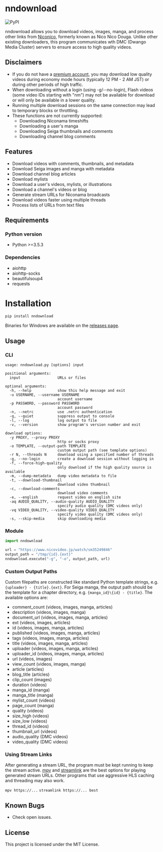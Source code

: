# nndownload

![PyPI](https://img.shields.io/pypi/v/nndownload.svg)

nndownload allows you to download videos, images, manga, and process other links from [Niconico](http://nicovideo.jp), formerly known as Nico Nico Douga. Unlike other existing downloaders, this program communicates wth DMC (Dwango Media Cluster) servers to ensure access to high quality videos.

## Disclaimers
- If you do not have a [premium account](https://secure.nicovideo.jp/secure/premium_detail/), you may download low quality videos during economy mode hours (typically 12 PM - 2 AM JST) or during other periods of high traffic.
- When downloading without a login (using -g/--no-login), Flash videos (some video IDs starting with "nm") may not be available for download or will only be available in a lower quality.
- Running multiple download sessions on the same connection may lead to temporary blocks or throttling.
- These functions are not currently supported:
  - Downloading Niconama timeshifts
  - Downloading a user's manga
  - Downloading Seiga thumbnails and comments
  - Downloading channel blog comments

## Features
 - Download videos with comments, thumbnails, and metadata
 - Download Seiga images and manga with metadata
 - Download channel blog articles
 - Download mylists
 - Download a user's videos, mylists, or illustrations
 - Download a channel's videos or blog
 - Generate stream URLs for Niconama broadcasts
 - Download videos faster using multiple threads
 - Process lists of URLs from text files

## Requirements
### Python version
- Python >=3.5.3

### Dependencies
- aiohttp
- aiohttp-socks
- beautifulsoup4
- requests

# Installation
```bash
pip install nndownload
```

Binaries for Windows are available on the [releases page](https://github.com/AlexAplin/nndownload/releases).

## Usage
### CLI
```
usage: nndownload.py [options] input

positional arguments:
  input                 URLs or files

optional arguments:
  -h, --help            show this help message and exit
  -u USERNAME, --username USERNAME
                        account username
  -p PASSWORD, --password PASSWORD
                        account password
  -n, --netrc           use .netrc authentication
  -q, --quiet           suppress output to console
  -l, --log             log output to file
  -v, --version         show program's version number and exit

download options:
  -y PROXY, --proxy PROXY
                        http or socks proxy
  -o TEMPLATE, --output-path TEMPLATE
                        custom output path (see template options)
  -r N, --threads N     download using a specified number of threads
  -g, --no-login        create a download session without logging in
  -f, --force-high-quality
                        only download if the high quality source is available
  -m, --dump-metadata   dump video metadata to file
  -t, --download-thumbnail
                        download video thumbnail
  -c, --download-comments
                        download video comments
  -e, --english         request video on english site
  -aq AUDIO_QUALITY, --audio-quality AUDIO_QUALITY
                        specify audio quality (DMC videos only)
  -vq VIDEO_QUALITY, --video-quality VIDEO_QUALITY
                        specify video quality (DMC videos only)
  -s, --skip-media      skip downloading media
```

### Module
```python
import nndownload

url = "https://www.nicovideo.jp/watch/sm35249846"
output_path = "/tmp/{id}.{ext}"
nndownload.execute("-g", "-o", output_path, url)
```

### Custom Output Paths
Custom filepaths are constructed like standard Python template strings, e.g. `{uploader} - {title}.{ext}`. For Seiga manga, the output path should be the template for a chapter directory, e.g. `{manga_id}\{id} - {title}`. The available options are:

- comment_count (videos, images, manga, articles)
- description (videos, images, manga)
- document_url (videos, images, manga, articles)
- ext (videos, images, articles)
- id (videos, images, manga, articles)
- published (videos, images, manga, articles)
- tags (videos, images, manga, articles)
- title (videos, images, manga, articles)
- uploader (videos, images, manga, articles)
- uploader_id (videos, images, manga, articles)
- url (videos, images)
- view_count (videos, images, manga)
- article (articles)
- blog_title (articles)
- clip_count (images)
- duration (videos)
- manga_id (manga)
- manga_title (manga)
- mylist_count (videos)
- page_count (manga)
- quality (videos)
- size_high (videos)
- size_low (videos)
- thread_id (videos)
- thumbnail_url (videos)
- audio_quality (DMC videos)
- video_quality (DMC videos)

### Using Stream Links
After generating a stream URL, the program must be kept running to keep the stream active. [mpv](https://github.com/mpv-player/mpv) and [streamlink](https://github.com/streamlink/streamlink) are the best options for playing generated stream URLs. Other programs that use aggressive HLS caching and threading may also work.

`mpv https://...`
`streamlink https://... best`

## Known Bugs
- Check open issues.

## License
This project is licensed under the MIT License.
